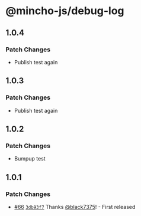 # @mincho-js/debug-log

## 1.0.4

### Patch Changes

- Publish test again

## 1.0.3

### Patch Changes

- Publish test again

## 1.0.2

### Patch Changes

- Bumpup test

## 1.0.1

### Patch Changes

- [#66](https://github.com/mincho-js/mincho/pull/66) [`3db93f7`](https://github.com/mincho-js/mincho/commit/3db93f706ee39bd4365891e5c8fd25c66609a99f) Thanks [@black7375](https://github.com/black7375)! - First released
